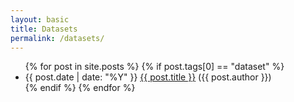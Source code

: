 ```yaml
---
layout: basic
title: Datasets
permalink: /datasets/
---
```


<ul>
 {% for post in site.posts %}
     {% if post.tags[0] == "dataset" %}
     <li><span>{{ post.date | date: "%Y" }}</span>
     <i class="fas fa-angle-double-right" style="color: #aabcbc"></i>
     <a href="{{ post.url }}">{{ post.title }}</a> ({{ post.author }})</li>
     {% endif %}
 {% endfor %}
</ul>
